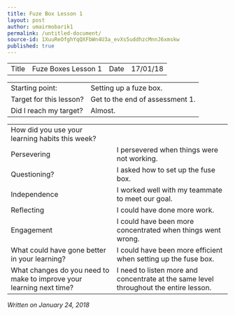 ```yaml
---
title: Fuze Box Lesson 1
layout: post
author: umairmobarik1
permalink: /untitled-document/
source-id: 1XuuReOfghYqQXFbWn4U3a_evXs5uddhzcMnnJ6xmskw
published: true
---
```

<table>
  <tr>
    <td>Title</td>
    <td>Fuze Boxes Lesson 1</td>
    <td>Date</td>
    <td>17/01/18</td>
  </tr>
</table>


<table>
  <tr>
    <td>Starting point:</td>
    <td>Setting up a fuze box.</td>
  </tr>
  <tr>
    <td>Target for this lesson?</td>
    <td>Get to the end of assessment 1.</td>
  </tr>
  <tr>
    <td>Did I reach my target?</td>
    <td>Almost.</td>
  </tr>
</table>


<table>
  <tr>
    <td>How did you use your learning habits this week?</td>
    <td></td>
  </tr>
  <tr>
    <td>Persevering</td>
    <td>I persevered when things were not working.</td>
  </tr>
  <tr>
    <td>Questioning?</td>
    <td>I asked how to set up the fuse box.</td>
  </tr>
  <tr>
    <td>Independence</td>
    <td>I worked well with my teammate to meet our goal.</td>
  </tr>
  <tr>
    <td>Reflecting</td>
    <td>I could have done more work.</td>
  </tr>
  <tr>
    <td>Engagement</td>
    <td>I could have been more concentrated when things went wrong.</td>
  </tr>
  <tr>
    <td>What could have gone better in your learning?</td>
    <td>I could have been more efficient when setting up the fuse box.</td>
  </tr>
  <tr>
    <td>What changes do you need to make to improve your learning next time?</td>
    <td>I need to listen more and concentrate at the same level throughout the entire lesson.</td>
  </tr>
</table>


*Written on January 24, 2018*

